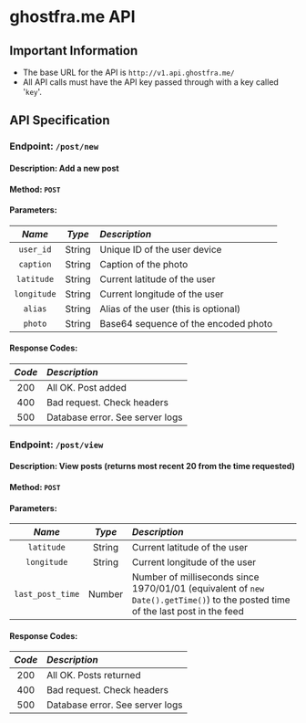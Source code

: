 # ghostfra.me API

## Important Information

- The base URL for the API is ```http://v1.api.ghostfra.me/```
- All API calls must have the API key passed through with a key called '```key```'.

## API Specification

### Endpoint: ```/post/new```
#### Description: Add a new post
#### Method: ```POST```
#### Parameters:
|*Name*|*Type*|*Description*|
|:----:|:----:|:------------|
|```user_id```|String|Unique ID of the user device|
|```caption```|String|Caption of the photo|
|```latitude```|String|Current latitude of the user|
|```longitude```|String|Current longitude of the user|
|```alias```|String|Alias of the user (this is optional)|
|```photo```|String|Base64 sequence of the encoded photo|
#### Response Codes:
|*Code*|*Description*|
|:----:|:------------|
|200|All OK. Post added|
|400|Bad request. Check headers|
|500|Database error. See server logs|

### Endpoint: ```/post/view```
#### Description: View posts (returns most recent 20 from the time requested)
#### Method: ```POST```
#### Parameters:
|*Name*|*Type*|*Description*|
|:----:|:----:|:------------|
|```latitude```|String|Current latitude of the user|
|```longitude```|String|Current longitude of the user|
|```last_post_time```|Number|Number of milliseconds since 1970/01/01 (equivalent of ```new Date().getTime()```) to the posted time of the last post in the feed|
#### Response Codes:
|*Code*|*Description*|
|:----:|:------------|
|200|All OK. Posts returned|
|400|Bad request. Check headers|
|500|Database error. See server logs|
